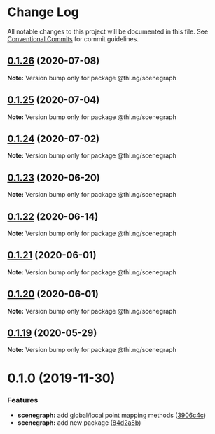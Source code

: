 # Change Log

All notable changes to this project will be documented in this file.
See [Conventional Commits](https://conventionalcommits.org) for commit guidelines.

## [0.1.26](https://github.com/thi-ng/umbrella/compare/@thi.ng/scenegraph@0.1.25...@thi.ng/scenegraph@0.1.26) (2020-07-08)

**Note:** Version bump only for package @thi.ng/scenegraph





## [0.1.25](https://github.com/thi-ng/umbrella/compare/@thi.ng/scenegraph@0.1.24...@thi.ng/scenegraph@0.1.25) (2020-07-04)

**Note:** Version bump only for package @thi.ng/scenegraph





## [0.1.24](https://github.com/thi-ng/umbrella/compare/@thi.ng/scenegraph@0.1.23...@thi.ng/scenegraph@0.1.24) (2020-07-02)

**Note:** Version bump only for package @thi.ng/scenegraph





## [0.1.23](https://github.com/thi-ng/umbrella/compare/@thi.ng/scenegraph@0.1.22...@thi.ng/scenegraph@0.1.23) (2020-06-20)

**Note:** Version bump only for package @thi.ng/scenegraph





## [0.1.22](https://github.com/thi-ng/umbrella/compare/@thi.ng/scenegraph@0.1.21...@thi.ng/scenegraph@0.1.22) (2020-06-14)

**Note:** Version bump only for package @thi.ng/scenegraph





## [0.1.21](https://github.com/thi-ng/umbrella/compare/@thi.ng/scenegraph@0.1.20...@thi.ng/scenegraph@0.1.21) (2020-06-01)

**Note:** Version bump only for package @thi.ng/scenegraph





## [0.1.20](https://github.com/thi-ng/umbrella/compare/@thi.ng/scenegraph@0.1.19...@thi.ng/scenegraph@0.1.20) (2020-06-01)

**Note:** Version bump only for package @thi.ng/scenegraph





## [0.1.19](https://github.com/thi-ng/umbrella/compare/@thi.ng/scenegraph@0.1.18...@thi.ng/scenegraph@0.1.19) (2020-05-29)

**Note:** Version bump only for package @thi.ng/scenegraph





# 0.1.0 (2019-11-30)

### Features

* **scenegraph:** add global/local point mapping methods ([3906c4c](https://github.com/thi-ng/umbrella/commit/3906c4c68c541aa84bc407235c3fe3fdf3e2debe))
* **scenegraph:** add new package ([84d2a8b](https://github.com/thi-ng/umbrella/commit/84d2a8b96aeb7e8dd119be4fbc0c8c8277dc1990))
